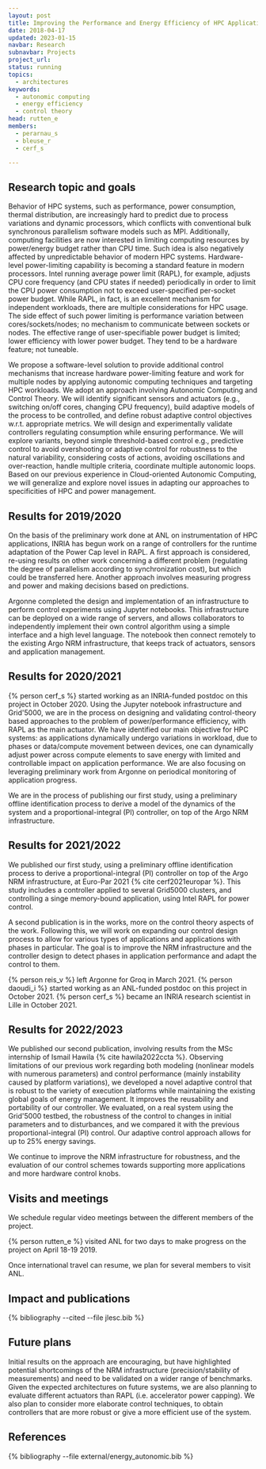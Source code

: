 ```yaml
---
layout: post
title: Improving the Performance and Energy Efficiency of HPC Applications Using Autonomic Computing Techniques
date: 2018-04-17
updated: 2023-01-15
navbar: Research
subnavbar: Projects
project_url:
status: running
topics:
  - architectures
keywords:
  - autonomic computing
  - energy efficiency
  - control theory
head: rutten_e
members:
  - perarnau_s
  - bleuse_r
  - cerf_s

---
```


## Research topic and goals

Behavior of HPC systems, such as performance, power consumption, thermal
distribution, are increasingly hard to predict due to process variations and
dynamic processors, which conflicts with conventional bulk synchronous
parallelism software models such as MPI. Additionally, computing facilities are
now interested in limiting computing resources by power/energy budget rather
than CPU time. Such idea is also negatively affected by unpredictable behavior
of modern HPC systems. Hardware-level power-limiting capability is becoming a
standard feature in modern processors. Intel running average power limit
(RAPL), for example, adjusts CPU core frequency (and CPU states if needed)
periodically in order to limit the CPU power consumption not to exceed
user-specified per-socket power budget. While RAPL, in fact, is an excellent
mechanism for independent workloads, there are multiple considerations for HPC
usage. The side effect of such power limiting is performance variation between
cores/sockets/nodes; no mechanism to communicate between sockets or nodes. The
effective range of user-specifiable power budget is limited; lower efficiency
with lower power budget. They tend to be a hardware feature; not tuneable.

We propose a software-level solution to provide additional control mechanisms
that increase hardware power-limiting feature and work for multiple nodes by
applying autonomic computing techniques and targeting HPC workloads.  We adopt
an approach involving Autonomic Computing and Control Theory. We will identify
significant sensors and actuators (e.g., switching on/off cores, changing CPU
frequency), build adaptive models of the process to be controlled, and define
robust adaptive control objectives w.r.t. appropriate metrics. We will design
and experimentally validate controllers regulating consumption while ensuring
performance. We will explore variants, beyond simple threshold-based control
e.g., predictive control to avoid overshooting or adaptive control for
robustness to the natural variability, considering costs of actions, avoiding
oscillations and over-reaction, handle multiple criteria, coordinate multiple
autonomic loops. Based on our previous experience in Cloud-oriented Autonomic
Computing, we will generalize and explore novel issues in adapting our
approaches to specificities of HPC and power management.

## Results for 2019/2020

On the basis of the preliminary work done at ANL on instrumentation of HPC applications, INRIA has begun work on a range of controllers for the runtime adaptation of the Power Cap level in RAPL. A first approach is considered, re-using results on other work concerning a different problem (regulating the degree of parallelism according to synchronization cost), but which could be transferred here. Another approach involves measuring progress and power and making decisions based on predictions.

Argonne completed the design and implementation of an infrastructure to perform
control experiments using Jupyter notebooks. This infrastructure can be
deployed on a wide range of servers, and allows collaborators to independently
implement their own control algorithm using a simple interface and a high level
language. The notebook then connect remotely to the existing Argo NRM
infrastructure, that keeps track of actuators, sensors and application
management.

## Results for 2020/2021

{% person cerf_s %} started working as an INRIA-funded postdoc on this project
in October 2020. Using the Jupyter notebook infrastructure and Grid'5000, we
are in the process on designing and validating control-theory based approaches
to the problem of power/performance efficiency, with RAPL as the main actuator.
We have identified our main objective for HPC systems: as applications
dynamically undergo variations in workload, due to phases or data/compute
movement between devices, one can dynamically adjust power across compute
elements to save energy with limited and controllable impact on application
performance. We are also focusing on leveraging preliminary work from Argonne
on periodical monitoring of application progress.

We are in the process of publishing our first study, using a preliminary
offline identification process to derive a model of the dynamics of the system
and a proportional-integral (PI) controller, on top of the Argo NRM
infrastructure.

## Results for 2021/2022

We published our first study, using a preliminary offline identification
process to derive a proportional-integral (PI) controller on top of the Argo
NRM infrastructure, at Euro-Par 2021 {% cite cerf2021europar %}. This study
includes a controller applied to several Grid5000 clusters, and controlling a
singe memory-bound application, using Intel RAPL for power control.

A second publication is in the works, more on the control theory aspects of the
work. Following this, we will work on expanding our control design process to
allow for various types of applications and applications with phases in
particular. The goal is to improve the NRM infrastructure and the controller
design to detect phases in application performance and adapt the control to
them.

{% person reis_v %} left Argonne for Groq in March 2021. {% person daoudi_i %}
started working as an ANL-funded postdoc on this project in October 2021. {% person cerf_s %}
became an INRIA research scientist in Lille in October 2021.

## Results for 2022/2023

We published our second publication, involving results from the MSc internship
of Ismail Hawila {% cite hawila2022ccta %}. Observing limitations of our
previous work regarding both modeling (nonlinear models with numerous
parameters) and control performance (mainly instability caused by platform
variations), we developed a novel adaptive control that is robust to the variety
of execution platforms while maintaining the existing global goals of energy
management. It improves the reusability and portability of our controller. We
evaluated, on a real system using the Grid'5000 testbed, the robustness of the
control to changes in initial parameters and to disturbances, and we compared it
with the previous proportional-integral (PI) control. Our adaptive control
approach allows for up to 25% energy savings.

We continue to improve the NRM infrastructure for robustness, and the
evaluation of our control schemes towards supporting more applications and more
hardware control knobs.

## Visits and meetings

We schedule regular video meetings between the different members of the
project.

{% person rutten_e %} visited ANL for two days to make progress on the project
on April 18-19 2019.

Once international travel can resume, we plan for several members to visit ANL.

## Impact and publications

{% bibliography --cited --file jlesc.bib %}

## Future plans

Initial results on the approach are encouraging, but have highlighted potential
shortcomings of the NRM infrastructure (precision/stability of measurements)
and need to be validated on a wider range of benchmarks. Given the expected
architectures on future systems, we are also planning to evaluate different
actuators than RAPL (i.e. accelerator power capping). We also plan to consider
more elaborate control techniques, to obtain controllers that are more robust
or give a more efficient use of the system.

## References

{% bibliography --file external/energy_autonomic.bib %}
